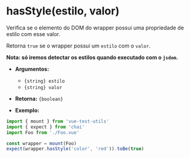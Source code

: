 # hasStyle(estilo, valor)

Verifica se o elemento do DOM do wrapper possui uma propriedade de estilo com esse valor.

Retorna `true` se o wrapper possui um `estilo` com o `valor`.

**Nota: só iremos detectar os estilos quando executado com o `jsdom`.**

- **Argumentos:**
  - `{string} estilo`
  - `{string} valor`

- **Retorna:** `{boolean}`

- **Exemplo:**

```js
import { mount } from 'vue-test-utils'
import { expect } from 'chai'
import Foo from './Foo.vue'

const wrapper = mount(Foo)
expect(wrapper.hasStyle('color', 'red')).toBe(true)
```
